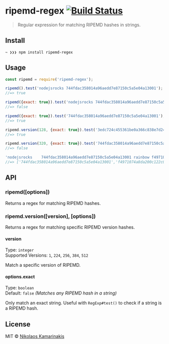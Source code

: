 # ripemd-regex [![Build Status](https://travis-ci.org/k4m4/ripemd-regex.svg?branch=master)](https://travis-ci.org/k4m4/ripemd-regex)

> Regular expression for matching RIPEMD hashes in strings.


## Install

```
~ ❯❯❯ npm install ripemd-regex
```


## Usage

```js
const ripemd = require('ripemd-regex');

ripemd().test('nodejsrocks 744fdac358014a96aedd7e87150c5a5e04a13001');
//=> true

ripemd({exact: true}).test('nodejsrocks 744fdac358014a96aedd7e87150c5a5e04a13001 foo');
//=> false

ripemd({exact: true}).test('744fdac358014a96aedd7e87150c5a5e04a13001');
//=> true

ripemd.version(128, {exact: true}).test('3edc724c455361be0a366c838e7d2434');
//=> true

ripemd.version(320, {exact: true}).test('744fdac358014a96aedd7e87150c5a5e04a13001');
//=> false

'nodejsrocks 	744fdac358014a96aedd7e87150c5a5e04a13001 rainbow f4971074a8da200c122c04bc4e0fa96066913d6f38d3397eb61a7341078cd4841386e159993826af'.match(ripemd());
//=> ['744fdac358014a96aedd7e87150c5a5e04a13001','f4971074a8da200c122c04bc4e0fa96066913d6f38d3397eb61a7341078cd4841386e159993826af']
```


## API

### ripemd([options])

Returns a regex for matching RIPEMD hashes.

### ripemd.version([version], [options])

Returns a regex for matching specific RIPEMD version hashes.

#### version

Type: `integer`<br>
Supported Versions: `1`, `224`, `256`, `384`, `512`

Match a specific version of RIPEMD.

#### options.exact

Type: `boolean`<br>
Default: `false` *(Matches any RIPEMD hash in a string)*

Only match an exact string. Useful with `RegExp#test()` to check if a string is a RIPEMD hash.


## License

MIT © [Nikolaos Kamarinakis](https://nikolaskama.me)